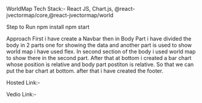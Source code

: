 WorldMap
Tech Stack:- React JS, Chart.js, @react-jvectormap/core,@react-jvectormap/world

Step to Run
npm install
npm start

Approach First i have create a Navbar then in Body Part i have divided the body in 2 parts one for showing the data and another part is used to show world map i have used flex. In second section of the body i used world map to show there in the second part. After that at bottom i created a bar chart whose position is relative and body part postiton is relative. So that we can put the bar chart at bottom. after that i have created the footer.

Hosted Link:-

Vedio Link:-
